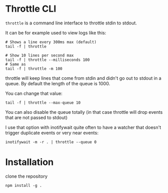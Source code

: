 # Throttle CLI

`throttle` is a command line interface to throttle stdin to stdout.

It can be for example used to view logs like this:

    # Shows a line every 300ms max (default)
    tail -f | throttle

    # Show 10 lines per second max
    tail -f | throttle --milliseconds 100
    # Same as
    tail -f | throttle -m 100

throttle will keep lines that come from stdin and didn't go out to stdout in a queue. By default the length of the queue is 1000.

You can change that value:

    tail -f | throttle --max-queue 10

You can also disable the queue totally (in that case throttle will drop events that are not passed to stdout)

I use that option with inotifywait quite often to have a watcher that doesn't trigger duplicate events or very near events:


    inotifywait -m -r . | throttle --queue 0

# Installation

clone the repository

    npm install -g .
